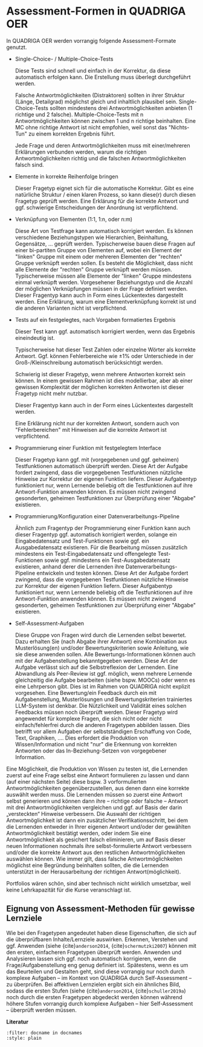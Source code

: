 # Assessment-Formen in QUADRIGA OER

In QUADRIGA OER werden vorrangig folgende Assessment-Formate genutzt.

- Single-Choice- / Multiple-Choice-Tests

    Diese Tests sind schnell und einfach in der Korrektur, da diese automatisch
    erfolgen kann. Die Erstellung muss überlegt durchgeführt werden.

    Falsche Antwortmöglichkeiten (Distraktoren) sollten in ihrer Struktur
    (Länge, Detailgrad) möglichst gleich und inhaltlich plausibel sein.
    Single-Choice-Tests sollten mindestens drei Antwortmöglichkeiten anbieten
    (1 richtige und 2 falsche). Multiple-Choice-Tests mit n
    Antwortmöglichkeiten können zwischen 1 und n richtige beinhalten. Eine MC
    ohne richtige Antwort ist nicht empfohlen, weil sonst das "Nichts-Tun" zu
    einem korrekten Ergebnis führt.

    Jede Frage und deren Antwortmöglichkeiten muss mit einer/mehreren
    Erklärungen verbunden werden, warum die richtigen Antwortmöglichkeiten
    richtig und die falschen Antwortmöglichkeiten falsch sind.

- Elemente in korrekte Reihenfolge bringen

    Dieser Fragetyp eignet sich für die automatische Korrektur. Gibt es eine
    natürliche Struktur / einen klaren Prozess, so kann diese(r) durch diesen
    Fragetyp geprüft werden. Eine Erklärung für die korrekte Antwort und ggf.
    schwierige Entscheidungen der Anordnung ist verpflichtend.

- Verknüpfung von Elementen (1:1, 1:n, oder n:m)

    Diese Art von Testfrage kann automatisch korrigiert werden. Es können
    verschiedene Beziehungstypen wie Hierarchien, Beinhaltung, Gegensätze, …
    geprüft werden. Typischerweise bauen diese Fragen auf einer bi-partiten
    Gruppe von Elementen auf, wobei ein Element der "linken" Gruppe mit einem
    oder mehreren Elementen der "rechten" Gruppe verknüpft werden sollen. Es
    besteht die Möglichkeit, dass nicht alle Elemente der "rechten" Gruppe
    verknüpft werden müssen. Typischerweise müssen alle Elemente der "linken"
    Gruppe mindestens einmal verknüpft werden. Vorgesehener Beziehungstyp und
    die Anzahl der möglichen Verknüpfungen müssen in der Frage definiert
    werden. Dieser Fragentyp kann auch in Form eines Lückentextes dargestellt
    werden. Eine Erklärung, warum eine Elementverknüpfung korrekt ist und die
    anderen Varianten nicht ist verpflichtend.

- Tests auf ein festgelegtes, nach Vorgaben formatiertes Ergebnis

    Dieser Test kann ggf. automatisch korrigiert werden, wenn das Ergebnis
    eineindeutig ist.

    Typischerweise hat dieser Test Zahlen oder einzelne Wörter als korrekte
    Antwort. Ggf. können Fehlerbereiche wie ±1% oder Unterschiede in der
    Groß-/Kleinschreibung automatisch berücksichtigt werden.

    Schwierig ist dieser Fragetyp, wenn mehrere Antworten korrekt sein können.
    In einem gewissen Rahmen ist dies modellierbar, aber ab einer gewissen
    Komplexität der möglichen korrekten Antworten ist dieser Fragetyp nicht
    mehr nutzbar.

    Dieser Fragentyp kann auch in der Form eines Lückentextes dargestellt
    werden.

    Eine Erklärung nicht nur der korrekten Antwort, sondern auch von
    "Fehlerbereichen" mit Hinweisen auf die korrekte Antwort ist verpflichtend.

- Programmierung einer Funktion mit festgelegtem Interface

    Dieser Fragetyp kann ggf. mit (vorgegebenen und ggf. geheimen)
    Testfunktionen automatisch überprüft werden.
    Diese Art der Aufgabe fordert zwingend, dass die vorgegebenen Testfunktionen nützliche Hinweise zur Korrektur der eigenen Funktion liefern. Dieser Aufgabentyp funktioniert nur, wenn Lernende beliebig oft die Testfunktionen auf ihre Antwort-Funktion anwenden können.
    Es müssen nicht zwingend gesonderten, geheimen Testfunktionen zur Überprüfung einer "Abgabe" existieren.

- Programmierung/Konfiguration einer Datenverarbeitungs-Pipeline

    Ähnlich zum Fragentyp der Programmierung einer Funktion kann auch dieser
    Fragentyp ggf. automatisch korrigiert werden, solange ein Eingabedatensatz
    und Test-Funktionen sowie ggf. ein Ausgabedatensatz existieren. Für die
    Bearbeitung müssen zusätzlich mindestens ein Test-Eingabedatensatz und
    offengelegte Test-Funktionen sowie ggf. mindestens ein
    Test-Ausgabedatensatz existieren, anhand derer die Lernenden ihre
    Datenverarbeitungs-Pipeline entwickeln und testen können. Diese Art der
    Aufgabe fordert zwingend, dass die vorgegebenen Testfunktionen nützliche
    Hinweise zur Korrektur der eigenen Funktion liefern. Dieser Aufgabentyp
    funktioniert nur, wenn Lernende beliebig oft die Testfunktionen auf ihre
    Antwort-Funktion anwenden können. Es müssen nicht zwingend gesonderten,
    geheimen Testfunktionen zur Überprüfung einer "Abgabe" existieren.

- Self-Assessment-Aufgaben

    Diese Gruppe von Fragen wird durch die Lernenden selbst bewertet. Dazu
    erhalten Sie (nach Abgabe ihrer Antwort) eine Kombination aus
    Musterlösung(en) und/oder Bewertungskriterien sowie Anleitung, wie sie
    diese anwenden sollen. Alle Bewertungs-Informationen können auch mit der
    Aufgabenstellung bekanntgegeben werden. Diese Art der Aufgabe verlässt sich
    auf die Selbstreflexion der Lernenden. Eine Abwandlung als Peer-Review ist
    ggf. möglich, wenn mehrere Lernende gleichzeitig die Aufgabe bearbeiten
    (siehe bspw. MOOCs) oder wenn es eine Lehrperson gibt. Dies ist im Rahmen
    von QUADRIGA nicht explizit vorgesehen. Eine Bewertung/ein Feedback durch
    ein mit Aufgabenstellung, Musterlösungen und Bewertungskriterien
    trainiertes LLM-System ist denkbar. Die Nützlichkeit und Validität eines
    solchen Feedbacks müssen noch überprüft werden. Dieser Fragetyp wird
    angewendet für komplexe Fragen, die sich nicht oder nicht
    einfach/fehlerfrei durch die anderen Fragetypen abbilden lassen. Dies
    betrifft vor allem Aufgaben der selbstständigen Erschaffung von Code, Text,
    Graphiken, …. Dies erfordert die Produktion von Wissen/Information und
    nicht "nur" die Erkennung von korrekten Antworten oder das
    In-Beziehung-Setzen von vorgegebener Information.

Eine Möglichkeit, die Produktion von Wissen zu testen ist, die Lernenden zuerst
auf eine Frage selbst eine Antwort formulieren zu lassen und dann (auf einer
nächsten Seite) diese bspw. 3 vorformulierten Antwortmöglichkeiten
gegenüberzustellen, aus denen dann eine korrekte auswählt werden muss. Die
Lernenden müssen so zuerst eine Antwort selbst generieren und können dann ihre
– richtige oder falsche – Antwort mit drei Antwortmöglichkeiten vergleichen und
ggf. auf Basis der darin „versteckten“ Hinweise verbessern. Die Auswahl der
richtigen Antwortmöglichkeit ist dann ein zusätzlicher Verifikationsschritt,
bei dem die Lernenden entweder in Ihrer eigenen Antwort und/oder der gewählten
Antwortmöglichkeit bestätigt werden, oder indem Sie eine Antwortmöglichkeit als
gesichert falsch eliminieren, um auf Basis dieser neuen Informationen nochmals
ihre selbst-formulierte Antwort verbessern und/oder die korrekte Antwort aus
den restlichen Antwortmöglichkeiten auswählen können. Wie immer gilt, dass
falsche Antwortmöglichkeiten möglichst eine Begründung beinhalten sollten, die
die Lernenden unterstützt in der Herausarbeitung der richtigen
Antwort(möglichkeit).

Portfolios wären schön, sind aber technisch nicht wirklich umsetzbar, weil
keine Lehrkapazität für die Kurse veranschlagt ist.

## Eignung von Assessment-Methoden für gewisse Lernziele

Wie bei den Fragetypen angedeutet haben diese Eigenschaften, die sich auf die
überprüfbaren Inhalte/Lernziele auswirken. Erkennen, Verstehen und ggf.
Anwenden (siehe {cite}`anderson2014`, {cite}`schermutzki2007`) können mit den
ersten, einfacheren Fragetypen überprüft werden. Anwenden und Analysieren
lassen sich ggf. noch automatisch korrigieren, wenn die Frage/Aufgabenstellung
eng genug definiert ist. Spätestens, wenn es um das Beurteilen und Gestalten
geht, sind diese vorrangig nur noch durch komplexe Aufgaben – im Kontext von
QUADRIGA durch Self-Assessment – zu überprüfen. Bei affektiven Lernzielen
ergibt sich ein ähnliches Bild, sodass die ersten Stufen (siehe
{cite}`anderson2014`, {cite}`schuller2019a`) noch durch die ersten Fragetypen
abgedeckt werden können während höhere Stufen vorrangig durch komplexe Aufgaben
– hier Self-Assessment – überprüft werden müssen.

**Literatur**

```{bibliography}
:filter: docname in docnames
:style: plain
```

